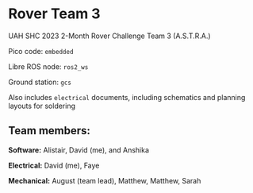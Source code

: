 # Rover Team 3

UAH SHC 2023 2-Month Rover Challenge Team 3 (A.S.T.R.A.)

Pico code: `embedded`

Libre ROS node: `ros2_ws`

Ground station: `gcs`

Also includes `electrical` documents, including schematics and planning layouts for soldering

## Team members:

**Software:** Alistair, David (me), and Anshika

**Electrical:** David (me), Faye

**Mechanical:** August (team lead), Matthew, Matthew, Sarah
